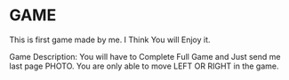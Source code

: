 # GAME

This  is  first game made by me.
I Think You will Enjoy it.


Game Description:
  You will have to Complete Full Game and Just send me last page PHOTO.
  You are only able to move LEFT OR RIGHT in the game.
